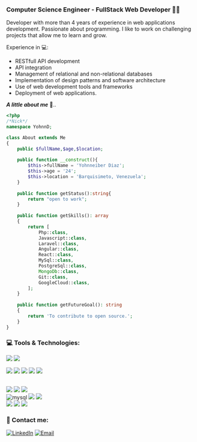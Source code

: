 ### Computer Science Engineer - FullStack Web Developer 🧑‍💻

Developer with more than 4 years of experience in web applications development. Passionate about programming. I like to work on challenging projects that allow me to learn and grow.

Experience in 💻:
* RESTfull API development
* API integration
* Management of relational and non-relational databases
* Implementation of design patterns and software architecture
* Use of web development tools and frameworks
* Deployment of web applications.


_**A little about me**_ 🧐..

```php
<?php
/*Nick*/
namespace YohnnD;

class About extends Me
{
    public $fullName,$age,$location;
   
    public function __construct(){
        $this->fullName = 'Yohnneiber Diaz';
        $this->age = '24';
        $this->location = 'Barquisimeto, Venezuela';
    }
    
    public function getStatus():string{
        return "open to work";
    }
    
    public function getSkills(): array
    {
        return [
            Php::class,
            Javascript::class,
            Laravel::class,
            Angular::class,
            React::class,
            MySql::class,
            PostgreSql::class,
            MongoDb::class,
            Git::class,
            GoogleCloud::class,
        ];
    }
 
    public function getFutureGoal(): string
    {
        return 'To contribute to open source.';
    }
}
```

### 💻 Tools & Technologies:
<img src="https://img.shields.io/badge/HTML5-E34F26?style=for-the-badge&logo=html5&logoColor=white" /> 
<img src="https://img.shields.io/badge/CSS3-1572B6?style=for-the-badge&logo=css3&logoColor=white" /> 

<img src="https://img.shields.io/badge/JavaScript-323330?style=for-the-badge&logo=javascript&logoColor=F7DF1E" /> <img src="https://img.shields.io/badge/React-20232A?style=for-the-badge&logo=react&logoColor=61DAFB" /> <img src="https://img.shields.io/badge/Angular-DD0031?style=for-the-badge&logo=angular&logoColor=white" />  <img src="https://img.shields.io/badge/Livewire-4e56a6?style=for-the-badge&logo=livewire&logoColor=white" />  <img src="https://img.shields.io/badge/Alpine%20JS-8BC0D0?style=for-the-badge&logo=alpinedotjs&logoColor=black" />       

<br />
<img src="https://img.shields.io/badge/PHP-777BB4?style=for-the-badge&logo=php&logoColor=white" />
<img src="https://img.shields.io/badge/Laravel-FF2D20?style=for-the-badge&logo=laravel&logoColor=white" />  
<img src="https://img.shields.io/badge/Node%20js-339933?style=for-the-badge&logo=nodedotjs&logoColor=white" /> 

<br />

<img alt="mysql" src="https://img.shields.io/badge/MySQL-005C84?style=for-the-badge&logo=mysql&logoColor=white">
<img src="https://img.shields.io/badge/PostgreSQL-316192?style=for-the-badge&logo=postgresql&logoColor=white" />  
<img src="https://img.shields.io/badge/MongoDB-4EA94B?style=for-the-badge&logo=mongodb&logoColor=white" /> 

<br/>

<img src="https://img.shields.io/badge/Google_Cloud-4285F4?style=for-the-badge&logo=google-cloud&logoColor=white" /> 
<img src="https://img.shields.io/badge/Linux-FCC624?style=for-the-badge&logo=linux&logoColor=black" />
<img src="https://img.shields.io/badge/GIT-E44C30?style=for-the-badge&logo=git&logoColor=white" />   

### 📲 Contact me:
[![LinkedIn](https://img.shields.io/badge/LinkedIn-0077B5?style=for-the-badge&logo=linkedin&logoColor=white" )](https://www.linkedin.com/in/yohnneiber-diaz-b830611a5/)
[![Email](https://img.shields.io/badge/Gmail-D14836?style=for-the-badge&logo=gmail&logoColor=white&labelColor=101010" )](mailto:yohnndev@gmail.com)